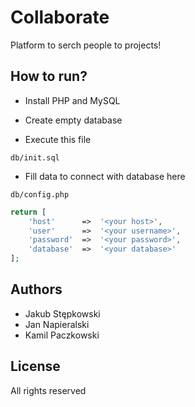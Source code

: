 # Collaborate
Platform to serch people to projects!

## How to run?
- Install PHP and MySQL
- Create empty database

- Execute this file
```
db/init.sql
```

- Fill data to connect with database here
```
db/config.php
```

```php
return [
    'host'      =>  '<your host>',
    'user'      =>  '<your username>',
    'password'  =>  '<your password>',
    'database'  =>  '<your database>'
];
```

## Authors
- Jakub Stępkowski
- Jan Napieralski
- Kamil Paczkowski


## License
All rights reserved
